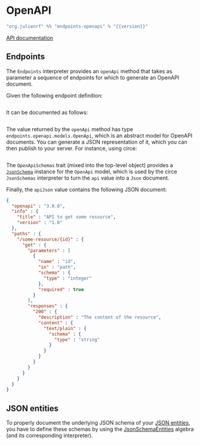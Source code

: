 # OpenAPI

~~~ scala expandVars=true
"org.julienrf" %% "endpoints-openapi" % "{{version}}"
~~~

[API documentation](unchecked:/api/endpoints/openapi/index.html)

## Endpoints

The `Endpoints` interpreter provides an `openApi` method
that takes as parameter a sequence of endpoints for which
to generate an OpenAPI document.

Given the following endpoint definition:

~~~ scala src=../../../../../algebras/algebra/src/test/scala/endpoints/algebra/EndpointsDocs.scala#documented-endpoint-definition
~~~

It can be documented as follows:

~~~ scala src=../../../../../openapi/openapi/src/test/scala/endpoints/openapi/EndpointsDocs.scala#documentation
~~~

The value returned by the `openApi` method has type `endpoints.openapi.models.OpenApi`,
which is an abstract model for OpenAPI documents. You can generate a JSON
representation of it, which you can then publish to your server. For instance, using circe:

~~~ scala src=../../../../../openapi/openapi/src/test/scala/endpoints/openapi/EndpointsDocs.scala#documentation-asjson
~~~

The `OpenApiSchemas` trait (mixed into the top-level object) provides a
[`JsonSchema`](/algebras/json-schemas.md) instance for the `OpenApi` model, which
is used by the circe `JsonSchemas` interpreter to turn the `api` value into a `Json`
document.

Finally, the `apiJson` value contains the following JSON document:

~~~ json
{
  "openapi" : "3.0.0",
  "info" : {
    "title" : "API to get some resource",
    "version" : "1.0"
  },
  "paths" : {
    "/some-resource/{id}" : {
      "get" : {
        "parameters" : [
          {
            "name" : "id",
            "in" : "path",
            "schema" : {
              "type" : "integer"
            },
            "required" : true
          }
        ],
        "responses" : {
          "200" : {
            "description" : "The content of the resource",
            "content" : {
              "text/plain" : {
                "schema" : {
                  "type" : "string"
                }
              }
            }
          }
        }
      }
    }
  }
}
~~~

## JSON entities

To properly document the underlying JSON schema of your [JSON entities](/algebras/json-entities.md),
you have to define these schemas by using the
[JsonSchemaEntities](/algebras/json-entities.md#jsonschemaentities)
algebra (and its corresponding interpreter).
